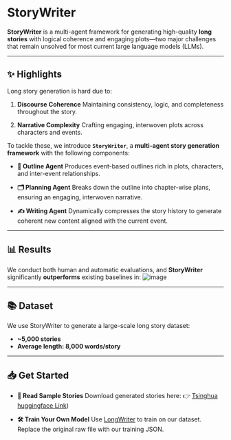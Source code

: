 # StoryWriter

**StoryWriter** is a multi-agent framework for generating high-quality **long stories** with logical coherence and engaging plots—two major challenges that remain unsolved for most current large language models (LLMs).

---

## ✨ Highlights

Long story generation is hard due to:

1. **Discourse Coherence**
   Maintaining consistency, logic, and completeness throughout the story.

2. **Narrative Complexity**
   Crafting engaging, interwoven plots across characters and events.

To tackle these, we introduce **`StoryWriter`**, a **multi-agent story generation framework** with the following components:

* **🧠 Outline Agent**
  Produces event-based outlines rich in plots, characters, and inter-event relationships.

* **🗂️ Planning Agent**
  Breaks down the outline into chapter-wise plans, ensuring an engaging, interwoven narrative.

* **✍️ Writing Agent**
  Dynamically compresses the story history to generate coherent new content aligned with the current event.

---

## 📊 Results

We conduct both human and automatic evaluations, and **StoryWriter** significantly **outperforms** existing baselines in:
![image](https://github.com/user-attachments/assets/a23eb560-1870-4661-ad10-27d378ca470f)



---

## 📚 Dataset

We use StoryWriter to generate a large-scale long story dataset:

* **\~5,000 stories**
* **Average length: 8,000 words/story**

---

## 📥 Get Started

* **📖 Read Sample Stories**
  Download generated stories here:
  👉 [Tsinghua huggingface Link]([https://cloud.tsinghua.edu.cn/f/6173850b58114951ab7e/]bas))

* **🛠️ Train Your Own Model**
  Use [LongWriter](https://github.com/THUDM/LongWriter/tree/main) to train on our dataset.
  Replace the original raw file with our training JSON.
